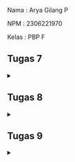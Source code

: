 Nama : Arya Gilang P

NPM : 2306221970

Kelas : PBP F

## Tugas 7
<details>
  <summary></summary>

**Jelaskan apa yang dimaksud dengan stateless widget dan stateful widget, dan jelaskan perbedaan dari keduanya.**

**Stateless Widget** adalah widget yang tidak memiliki "state" atau keadaan yang bisa berubah saat aplikasi berjalan. Ini berarti widget ini hanya menampilkan data statis atau informasi yang tidak akan berubah setelah di-render. 

Contoh dari Stateless Widget adalah `Text`, `Icon`, dan widget UI lainnya yang tidak memerlukan perubahan.

**Stateful Widget** adalah widget yang memiliki "state" atau keadaan yang bisa berubah saat aplikasi berjalan. Widget ini bisa merespon perubahan data, user input, atau kejadian lainnya melalui fungsi `setState()` 

 **Sebutkan widget apa saja yang kamu gunakan pada proyek ini dan jelaskan fungsinya.**

1. `MaterialApp` berfungsi untuk membungkus seluruh aplikasi dengan gaya dan tema material design
2. `Scaffold` kerangka utama dari setiap halaman aplikasi, menyediakan struktur dasar halaman, seperti `AppBar`, `Drawer`, dan `BottomNavigationBar`
3. `AppBar`adalah bilah aplikasi di bagian atas halaman, yang berfungsi sebagai header dan bisa menampilkan judul serta ikon.
4. `Text` Digunakan untuk menampilkan teks pada layar.
5. `Column` adalah widget layout yang mengatur widget anaknya dalam bentuk kolom vertikal.
6. `ElevatedButton` adalah tombol yang memiliki tampilan elemen "terangkat" (elevated) dengan efek bayangan, cocok untuk aksi utama dalam antarmuka.
7. `FloatingActionButton` adalah sebuah tombol bulat yang "mengambang" di atas konten halaman, biasanya digunakan untuk aksi penting atau utama seperti menambah data.

**Apa fungsi dari `setState()`? Jelaskan variabel apa saja yang dapat terdampak dengan fungsi tersebut.**

setState() adalah fungsi yang digunakan di dalam Stateful Widget untuk memperbarui "state" atau keadaan dari widget. Saat setState() dipanggil, Flutter akan merender ulang widget sehingga perubahan yang terjadi pada variabel "state" akan ditampilkan pada layar.

Hanya variabel yang disimpan dalam State widget yang dapat dipengaruhi oleh `setState()`. Contohnya:

- Variabel dinamis seperti nilai counter, status toggle, input pengguna, data dari API, atau opsi pilihan pengguna.
- Variabel yang mempengaruhi UI secara langsung seperti variabel counter untuk menghitung jumlah klik, daftar item yang bertambah atau berkurang, nilai toggle (aktif/nonaktif), atau warna yang berubah berdasarkan interaksi pengguna.

**Jelaskan perbedaan antara const dengan final.**

`const`: Keyword `const` digunakan untuk mendefinisikan nilai yang bersifat konstan dan ditentukan saat kompilasi (compile-time constant). Ini berarti nilai tersebut tidak bisa berubah dan harus sudah diketahui ketika aplikasi sedang dikompilasi. Pada Flutter, `const` sering digunakan untuk widget atau nilai statis yang tidak akan pernah berubah, misalnya teks statis atau warna tetap.

`final`: Keyword `final` juga digunakan untuk mendefinisikan nilai yang tidak bisa diubah setelah diinisialisasi, tetapi nilainya bisa ditentukan saat runtime (runtime constant). Ini berarti nilai `final` dapat diinisialisasi berdasarkan hasil perhitungan atau input dari pengguna, selama itu hanya diinisialisasi satu kali.

**Jelaskan bagaimana cara kamu mengimplementasikan checklist-checklist di atas.**

1. **Instalasi Flutter di Windows**  
    1. **Unduh dan Ekstrak Flutter SDK**: Download Flutter SDK dari situs resmi flutter.dev dan ekstrak ke direktori yang diinginkan.
    2.  **Tambahkan Flutter ke PATH**: Buka Command Prompt atau PowerShell dan tambahkan Flutter ke PATH.
    Gantilah `C:\path\to\flutter` sesuai lokasi folder Flutter SDK yang sudah di ekstrak.
    3. **Verifikasi Instalasi Flutter**  
    Pastikan Flutter terinstal dengan benar dengan menjalankan perintah `flutter doctor
    `
2. **Instalasi IDE untuk Pengembangan Flutter**  
    - **Visual Studio Code**: Direkomendasikan untuk pengembangan yang ringan dan fleksibel. Install ekstensi Flutter dan Dart di VS Code.  
    - **Android Studio**: Diperlukan jika ingin menjalankan emulator Android di Windows. Pastikan plugin Flutter dan Dart juga terinstal di Android Studio.  
3. **Membuat Proyek Flutter Baru**
    1. Buka Command Prompt atau PowerShell
        - Arahkan ke direktori tempat penyimpanan proyek.
    2. Buat Proyek Baru
        - Jalankan perintah berikut untuk membuat proyek Flutter baru  
        ```
        flutter create MY_APP
        cd MY_APP
        ```
    3. Jalankan Proyek  
        Untuk menjalankan proyek pada emulator atau perangkat fisik yang terhubung, gunakan perintah:
        ```
        flutter run
        ```
4. **Pengaturan Tampilan Utama (main.dart)** 
    - File `menu.dart`: Tambahkan file `menu.dart` ke dalam folder lib, dan pindahkan widget `MyHomePage`ke dalam file tersebut.

    1. Untuk membuat tiga tombol pada halaman utama, kita menggunakan widget `ItemHomepage` lalu untuk menampilkan setiap tombol menggunakan `widget` `ItemCard` dalam `GridView`.

    ```bash 
      final List<ShopItem> items = [
      ShopItem("Product List", Icons.checklist, Colors.deepOrange.shade400),
      ShopItem("Add Product", Icons.add_shopping_cart, Colors.orange.shade400),
      ShopItem("Logout", Icons.logout, Colors.lightGreen.shade400),
      ];

    ```
    2. Menampilkan tombol-tombol ini dalam `GridView` 
    ```dart
    GridView.count(
        primary: true,
        padding: const EdgeInsets.all(20),
        crossAxisSpacing: 10,
        mainAxisSpacing: 10,
        crossAxisCount: 3,
        shrinkWrap: true,
        children: items.map((ItemHomepage item) {
            return ItemCard(item);
        }).toList(),
        ),
    ```


</details>

## Tugas 8
<details>
  <summary></summary>

**Apa kegunaan const di Flutter? Jelaskan apa keuntungan ketika menggunakan const pada kode Flutter. Kapan sebaiknya kita menggunakan const, dan kapan sebaiknya tidak digunakan?**

`const` digunakan untuk mendefinisikan nilai atau objek yang bersifat konstan, yang tidak akan berubah selama runtime aplikasi.
Keuntungan Menggunakan `const` di Flutter:
1. Menghemat Memori: Ketika Anda menggunakan const, Flutter akan mengalokasikan satu objek saja di memori untuk nilai atau widget tersebut. 
2. Meningkatkan Performa: Widget yang dideklarasikan dengan `const` tidak perlu dirender ulang setiap kali aplikasi melakukan rebuild. 
3. Mengurangi Kesalahan: `const` memastikan bahwa nilai atau widget tidak berubah secara tidak sengaja selama runtime.

Kapan Sebaiknya Menggunakan `const`?
1. Untuk Widget yang Tidak Berubah
2. Untuk Nilai Konstan
3. Untuk Nested Widget yang Konstan

Kapan Sebaiknya Tidak Menggunakan `const`
1. Widget yang Dinamis
2. Variabel atau Objek yang Berubah

**Jelaskan dan bandingkan penggunaan Column dan Row pada Flutter. Berikan contoh implementasi dari masing-masing layout widget ini!**

1. Column
- Digunakan untuk menyusun widget dalam arah vertikal (atas ke bawah)
- Widget yang ditambahkan ke dalam Column akan ditampilkan satu per satu dari atas ke bawah dalam urutan penambahannya.
- Contoh :
```dart
import 'package:flutter/material.dart';

class ColumnExample extends StatelessWidget {
  @override
  Widget build(BuildContext context) {
    return Scaffold(
      appBar: AppBar(title: const Text('Column Example')),
      body: Column(
        mainAxisAlignment: MainAxisAlignment.center, // Center vertically
        crossAxisAlignment: CrossAxisAlignment.center, // Center horizontally
        children: [
          Text('This is the first line'),
          Text('This is the second line'),
          Text('This is the third line'),
        ],
      ),
    );
  }
}
```
2. Row
- Digunakan untuk menyusun widget dalam arah horizontal (kiri ke kanan)
- Widget yang ditambahkan ke dalam Row akan ditampilkan satu per satu dari kiri ke kanan dalam urutan penambahannya.
- Contoh :
```dart
import 'package:flutter/material.dart';

class RowExample extends StatelessWidget {
  @override
  Widget build(BuildContext context) {
    return Scaffold(
      appBar: AppBar(title: const Text('Row Example')),
      body: Row(
        mainAxisAlignment: MainAxisAlignment.spaceEvenly, // Space evenly across the row
        crossAxisAlignment: CrossAxisAlignment.center, // Center along the vertical axis
        children: [
          Icon(Icons.star, size: 50, color: Colors.red),
          Icon(Icons.star, size: 50, color: Colors.green),
          Icon(Icons.star, size: 50, color: Colors.blue),
        ],
      ),
    );
  }
}

```

**Elemen Input Yang Digunakan**

1. TextFormField
Beberapa `TextFormField` yang digunakan adalah:
- Car Name: Untuk menginput nama mobil.
- Price: Untuk menginput harga mobil.
- Description: Untuk menginput deskripsi mobil.
- User Reviews: Untuk menginput ulasan pengguna terkait mobil.
- Ratings: Untuk menginput rating mobil dalam bentuk angka

</details>

## Tugas 9
<details>
  <summary></summary>

**Jelaskan mengapa kita perlu membuat model untuk melakukan pengambilan ataupun pengiriman data JSON? Apakah akan terjadi error jika kita tidak membuat model terlebih dahulu?**

Membuat model untuk pengambilan atau pengiriman data JSON sangat penting karena model mempermudah proses pemetaan data JSON ke dalam struktur data yang terorganisir, seperti objek. Hal ini memudahkan untuk pengelolaan, validasi, dan manipulasi data, serta mengurangi risiko kesalahan ketika format data berubah. Jika model tidak dibuat, kita harus menangani data secara manual, yang lebih rawan error, sulit di-maintain, dan cenderung meningkatkan kompleksitas kode.

**Jelaskan fungsi dari library http yang sudah kamu implementasikan pada tugas ini**

Library `http` digunakan dalam aplikasi Flutter untuk mengirim request `HTTP`, seperti `GET` dan `POST`, ke server backend. Library ini juga berfungsi untuk menerima respons dari server, termasuk mem-parsing data JSON yang dikembalikan. Jadi, http ini menjadi penghubung antara aplikasi Flutter dan API backend untuk mengelola pertukaran data.

**Jelaskan fungsi dari CookieRequest dan jelaskan mengapa instance CookieRequest perlu untuk dibagikan ke semua komponen di aplikasi Flutter.**

`CookieRequest` berfungsi untuk menyimpan cookie sesi pengguna, yang berguna untuk mempertahankan status autentikasi pengguna, seperti login. Cookie ini akan secara otomatis dikirim bersama setiap request `HTTP` yang memerlukan autentikasi. Instance `CookieRequest` perlu dibagikan ke seluruh komponen aplikasi agar semua fitur yang memerlukan autentikasi dapat mengakses status sesi yang sama tanpa perlu dikelola ulang di setiap bagian aplikasi.

**Jelaskan mekanisme pengiriman data mulai dari input hingga dapat ditampilkan pada Flutter.**

Mekanisme pengiriman data dimulai ketika pengguna memasukkan data melalui form di Flutter. Data ini kemudian dikirim ke backend melalui request `HTTP`, misalnya `POST`. Backend (Django) akan memproses data tersebut, seperti menyimpannya ke database atau menghasilkan respons tertentu. Respons dari backend, dalam format JSON, diterima oleh Flutter, diproses, dan hasilnya ditampilkan kepada pengguna di antarmuka aplikasi flutter kita.

**Jelaskan mekanisme autentikasi dari login, register, hingga logout. Mulai dari input data akun pada Flutter ke Django hingga selesainya proses autentikasi oleh Django dan tampilnya menu pada Flutter.**

Proses autentikasi meliputi login, register, dan logout. Pada proses login, pengguna memasukkan kredensial di Flutter, yang kemudian dikirim ke Django melalui request POST. Django memverifikasi kredensial dan, jika valid, mengembalikan cookie atau token sesi yang disimpan di `CookieRequest`. Token ini digunakan untuk mengakses fitur yang memerlukan autentikasi. Pada register, data akun dikirim ke Django, diverifikasi, dan disimpan ke database jika valid. Django kemudian memberikan konfirmasi ke Flutter. Pada logout, Flutter mengirimkan request ke Django untuk menghapus sesi atau token, dan Django memastikan pengguna telah keluar. Setelah logout, Flutter menghapus data sesi lokal dan mengarahkan pengguna kembali ke halaman login.

</details>